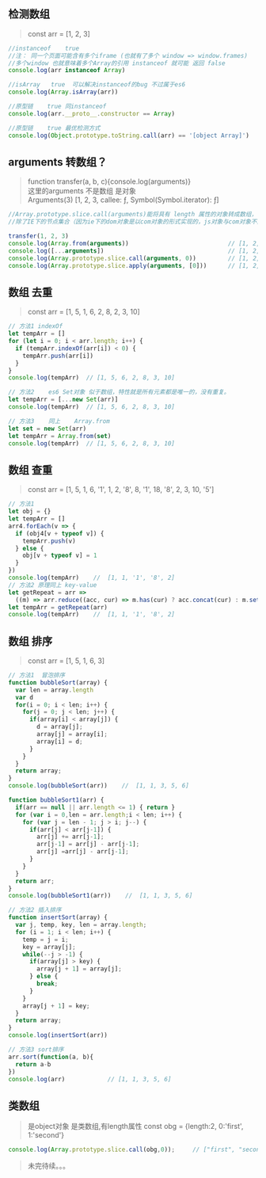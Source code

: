 ## 检测数组
> const arr = [1, 2, 3]
```js
//instanceof	true
//注： 同一个页面可能含有多个iframe (也就有了多个 window => window.frames)
//多个window 也就意味着多个Array的引用 instanceof 就可能 返回 false
console.log(arr instanceof Array)

//isArray	true  可以解决instanceof的bug 不过属于es6
console.log(Array.isArray(arr))

//原型链    true 同instanceof
console.log(arr.__proto__.constructor == Array)

//原型链    true 最优检测方式
console.log(Object.prototype.toString.call(arr) == '[object Array]')

```
## arguments 转数组？
> function transfer(a, b, c){console.log(arguments)}  
> 这里的arguments 不是数组 是对象   
> Arguments(3) [1, 2, 3, callee: ƒ, Symbol(Symbol.iterator): ƒ]
```js
//Array.prototype.slice.call(arguments)能将具有 length 属性的对象转成数组，
//除了IE下的节点集合（因为ie下的dom对象是以com对象的形式实现的，js对象与com对象不能进行转换）

transfer(1, 2, 3)
console.log(Array.from(arguments))                            // [1, 2, 3]
console.log([...arguments])                                   // [1, 2, 3]
console.log(Array.prototype.slice.call(arguments, 0))         // [1, 2, 3]
console.log(Array.prototype.slice.apply(arguments, [0]))      // [1, 2, 3]
```
## 数组 去重
> const arr = [1, 5, 1, 6, 2, 8, 2, 3, 10]
```js
// 方法1 indexOf 
let tempArr = []
for (let i = 0; i < arr.length; i++) {
  if (tempArr.indexOf(arr[i]) < 0) {
    tempArr.push(arr[i])
  }
}
console.log(tempArr)  // [1, 5, 6, 2, 8, 3, 10]

// 方法2    es6 Set对象	似于数组，特性就是所有元素都是唯一的，没有重复。
let tempArr = [...new Set(arr)]
console.log(tempArr)  // [1, 5, 6, 2, 8, 3, 10]

// 方法3    同上	Array.from
let set = new Set(arr)
let tempArr = Array.from(set)
console.log(tempArr)  // [1, 5, 6, 2, 8, 3, 10]
```
## 数组 查重
> const arr = [1, 5, 1, 6, '1', 1, 2, '8', 8, '1', 18, '8', 2, 3, 10, '5']
```js
// 方法1
let obj = {}
let tempArr = []
arr4.forEach(v => {
  if (obj4[v + typeof v]) {
    tempArr.push(v)
  } else {
    obj[v + typeof v] = 1
  }
})
console.log(tempArr)    //  [1, 1, '1', '8', 2]
// 方法2 原理同上 key-value
let getRepeat = arr => 
  ((m) => arr.reduce((acc, cur) => m.has(cur) ? acc.concat(cur) : m.set(cur, 1) && acc, []))(new Map())
let tempArr = getRepeat(arr)
console.log(tempArr)    //  [1, 1, '1', '8', 2]
```
## 数组 排序
> const arr = [1, 5, 1, 6, 3]
```js
// 方法1  冒泡排序
function bubbleSort(array) {
  var len = array.length
  var d
  for(i = 0; i < len; i++) {
    for(j = 0; j < len; j++) {
      if(array[i] < array[j]) {
        d = array[j];
        array[j] = array[i];
        array[i] = d;
      }
    }
  }
  return array;
}
console.log(bubbleSort(arr))    //  [1, 1, 3, 5, 6]

function bubbleSort1(arr) {
  if(arr == null || arr.length <= 1) { return }
  for (var i = 0,len = arr.length;i < len; i++) {
    for (var j = len - 1; j > i; j--) {
      if(arr[j] < arr[j-1]) {
        arr[j] += arr[j-1];
        arr[j-1] = arr[j] - arr[j-1];
        arr[j] =arr[j] - arr[j-1];
      }
    }
  }
  return arr;
}
console.log(bubbleSort1(arr))    //  [1, 1, 3, 5, 6]

// 方法2 插入排序
function insertSort(array) {
  var j, temp, key, len = array.length;
  for (i = 1; i < len; i++) {
    temp = j = i;
    key = array[j];
    while(--j > -1) {
      if(array[j] > key) {
        array[j + 1] = array[j];
      } else {
        break;
      }
    }
    array[j + 1] = key;
  }
  return array;
}
console.log(insertSort(arr))

// 方法3 sort排序
arr.sort(function(a, b){
  return a-b
})
console.log(arr)            // [1, 1, 3, 5, 6]
```
## 类数组
> 是object对象 是类数组,有length属性
> const obg = {length:2, 0:'first', 1:'second'}
```js
console.log(Array.prototype.slice.call(obg,0));     // ["first", "second"]
```
> 未完待续。。。




